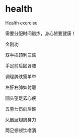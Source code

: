 # health
Health exercise

需要分配时间锻炼，身心皆要健康！

金刚功

双手插顶利三焦

手足前后固肾腰

调理脾肤需单举

左肝右肺如射雕

回头望足去心疾

五劳七伤向后瞧

凤凰展翅周身力

两足顿顿饮嗜消
